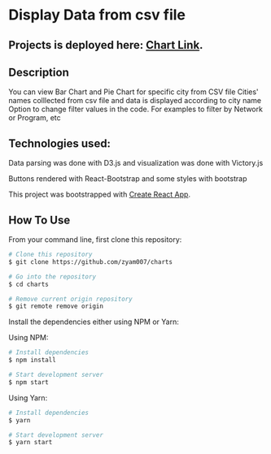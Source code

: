 # Display Data from csv file

## Projects is deployed here: [Chart Link](https://chart-pie-bars.netlify.app).

## Description

You can view Bar Chart and Pie Chart for specific city from CSV file
Cities' names colllected from csv file and data is displayed according to city name
Option to change filter values in the code.
For examples to filter by Network or Program, etc

## Technologies used:

Data parsing was done with D3.js and visualization was done with Victory.js

Buttons rendered with React-Bootstrap and some styles with bootstrap

This project was bootstrapped with [Create React App](https://github.com/facebook/create-react-app).

## How To Use

From your command line, first clone this repository:

```bash
# Clone this repository
$ git clone https://github.com/zyam007/charts

# Go into the repository
$ cd charts

# Remove current origin repository
$ git remote remove origin
```

Install the dependencies either using NPM or Yarn:

Using NPM:

```bash
# Install dependencies
$ npm install

# Start development server
$ npm start
```

Using Yarn:

```bash
# Install dependencies
$ yarn

# Start development server
$ yarn start
```
